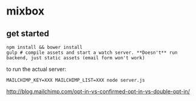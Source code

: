 # mixbox

## get started

    npm install && bower install
    gulp # compile assets and start a watch server. **Doesn't** run backend, just static assets (email form won't work)

to run the actual server:

    MAILCHIMP_KEY=XXX MAILCHIMP_LIST=XXX node server.js


http://blog.mailchimp.com/opt-in-vs-confirmed-opt-in-vs-double-opt-in/